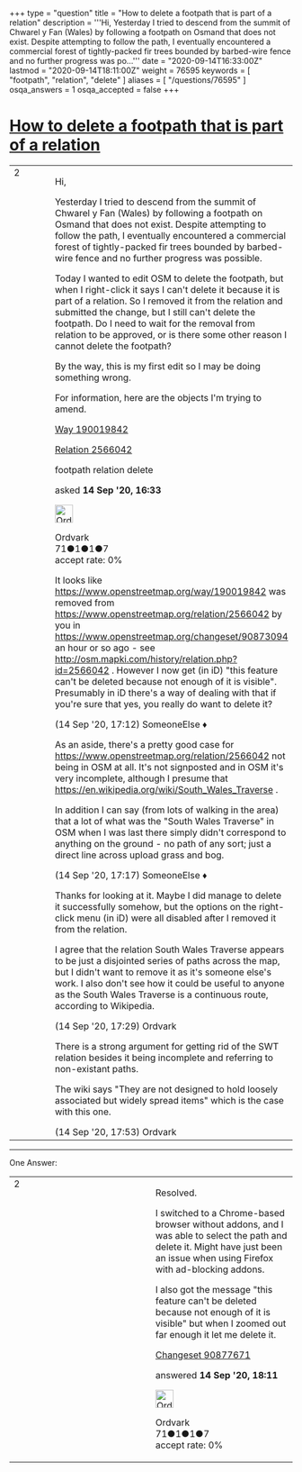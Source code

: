 +++
type = "question"
title = "How to delete a footpath that is part of a relation"
description = '''Hi, Yesterday I tried to descend from the summit of Chwarel y Fan (Wales) by following a footpath on Osmand that does not exist. Despite attempting to follow the path, I eventually encountered a commercial forest of tightly-packed fir trees bounded by barbed-wire fence and no further progress was po...'''
date = "2020-09-14T16:33:00Z"
lastmod = "2020-09-14T18:11:00Z"
weight = 76595
keywords = [ "footpath", "relation", "delete" ]
aliases = [ "/questions/76595" ]
osqa_answers = 1
osqa_accepted = false
+++

<div class="headNormal">

# [How to delete a footpath that is part of a relation](/questions/76595/how-to-delete-a-footpath-that-is-part-of-a-relation)

</div>

<div id="main-body">

<div id="askform">

<table id="question-table" style="width:100%;">
<colgroup>
<col style="width: 50%" />
<col style="width: 50%" />
</colgroup>
<tbody>
<tr>
<td style="width: 30px; vertical-align: top"><div class="vote-buttons">
<span id="post-76595-upvote" class="ajax-command post-vote up" rel="nofollow" title="I like this post (click again to cancel)"> </span>
<div id="post-76595-score" class="post-score" title="current number of votes">
2
</div>
<span id="post-76595-downvote" class="ajax-command post-vote down" rel="nofollow" title="I dont like this post (click again to cancel)"> </span> <span id="favorite-mark" class="ajax-command favorite-mark" rel="nofollow" title="mark/unmark this question as favorite (click again to cancel)"> </span>
<div id="favorite-count" class="favorite-count">
&#10;</div>
</div></td>
<td><div id="item-right">
<div class="question-body">
<p>Hi,</p>
<p>Yesterday I tried to descend from the summit of Chwarel y Fan (Wales) by following a footpath on Osmand that does not exist. Despite attempting to follow the path, I eventually encountered a commercial forest of tightly-packed fir trees bounded by barbed-wire fence and no further progress was possible.</p>
<p>Today I wanted to edit OSM to delete the footpath, but when I right-click it says I can't delete it because it is part of a relation. So I removed it from the relation and submitted the change, but I still can't delete the footpath. Do I need to wait for the removal from relation to be approved, or is there some other reason I cannot delete the footpath?</p>
<p>By the way, this is my first edit so I may be doing something wrong.</p>
<p>For information, here are the objects I'm trying to amend.</p>
<p><a href="https://www.openstreetmap.org/way/190019842">Way 190019842</a></p>
<p><a href="https://www.openstreetmap.org/relation/2566042">Relation 2566042</a></p>
</div>
<div id="question-tags" class="tags-container tags">
<span class="post-tag tag-link-footpath" rel="tag" title="see questions tagged &#39;footpath&#39;">footpath</span> <span class="post-tag tag-link-relation" rel="tag" title="see questions tagged &#39;relation&#39;">relation</span> <span class="post-tag tag-link-delete" rel="tag" title="see questions tagged &#39;delete&#39;">delete</span>
</div>
<div id="question-controls" class="post-controls">
&#10;</div>
<div class="post-update-info-container">
<div class="post-update-info post-update-info-user">
<p>asked <strong>14 Sep '20, 16:33</strong></p>
<img src="https://secure.gravatar.com/avatar/e4b33f4a940207a5560a1370516a6eca?s=32&amp;d=identicon&amp;r=g" class="gravatar" width="32" height="32" alt="Ordvark&#39;s gravatar image" />
<p><span>Ordvark</span><br />
<span class="score" title="71 reputation points">71</span><span title="1 badges"><span class="badge1">●</span><span class="badgecount">1</span></span><span title="1 badges"><span class="silver">●</span><span class="badgecount">1</span></span><span title="7 badges"><span class="bronze">●</span><span class="badgecount">7</span></span><br />
<span class="accept_rate" title="Rate of the user&#39;s accepted answers">accept rate:</span> <span title="Ordvark has no accepted answers">0%</span></p>
</div>
</div>
<div id="comments-container-76595" class="comments-container">
<span id="76596"></span>
<div id="comment-76596" class="comment">
<div id="post-76596-score" class="comment-score">
&#10;</div>
<div class="comment-text">
<p>It looks like <a href="https://www.openstreetmap.org/way/190019842">https://www.openstreetmap.org/way/190019842</a> was removed from <a href="https://www.openstreetmap.org/relation/2566042">https://www.openstreetmap.org/relation/2566042</a> by you in <a href="https://www.openstreetmap.org/changeset/90873094">https://www.openstreetmap.org/changeset/90873094</a> an hour or so ago - see <a href="http://osm.mapki.com/history/relation.php?id=2566042">http://osm.mapki.com/history/relation.php?id=2566042</a> . However I now get (in iD) "this feature can't be deleted because not enough of it is visible". Presumably in iD there's a way of dealing with that if you're sure that yes, you really do want to delete it?</p>
</div>
<div id="comment-76596-info" class="comment-info">
<span class="comment-age">(14 Sep '20, 17:12)</span> <span class="comment-user userinfo">SomeoneElse ♦</span>
</div>
</div>
<span id="76597"></span>
<div id="comment-76597" class="comment">
<div id="post-76597-score" class="comment-score">
&#10;</div>
<div class="comment-text">
<p>As an aside, there's a pretty good case for <a href="https://www.openstreetmap.org/relation/2566042">https://www.openstreetmap.org/relation/2566042</a> not being in OSM at all. It's not signposted and in OSM it's very incomplete, although I presume that <a href="https://en.wikipedia.org/wiki/South_Wales_Traverse">https://en.wikipedia.org/wiki/South_Wales_Traverse</a> .</p>
<p>In addition I can say (from lots of walking in the area) that a lot of what was the "South Wales Traverse" in OSM when I was last there simply didn't correspond to anything on the ground - no path of any sort; just a direct line across upload grass and bog.</p>
</div>
<div id="comment-76597-info" class="comment-info">
<span class="comment-age">(14 Sep '20, 17:17)</span> <span class="comment-user userinfo">SomeoneElse ♦</span>
</div>
</div>
<span id="76598"></span>
<div id="comment-76598" class="comment">
<div id="post-76598-score" class="comment-score">
&#10;</div>
<div class="comment-text">
<p>Thanks for looking at it. Maybe I did manage to delete it successfully somehow, but the options on the right-click menu (in iD) were all disabled after I removed it from the relation.</p>
<p>I agree that the relation South Wales Traverse appears to be just a disjointed series of paths across the map, but I didn't want to remove it as it's someone else's work. I also don't see how it could be useful to anyone as the South Wales Traverse is a continuous route, according to Wikipedia.</p>
</div>
<div id="comment-76598-info" class="comment-info">
<span class="comment-age">(14 Sep '20, 17:29)</span> <span class="comment-user userinfo">Ordvark</span>
</div>
</div>
<span id="76601"></span>
<div id="comment-76601" class="comment">
<div id="post-76601-score" class="comment-score">
&#10;</div>
<div class="comment-text">
<p>There is a strong argument for getting rid of the SWT relation besides it being incomplete and referring to non-existant paths.</p>
<p>The wiki says "They are not designed to hold loosely associated but widely spread items" which is the case with this one.</p>
</div>
<div id="comment-76601-info" class="comment-info">
<span class="comment-age">(14 Sep '20, 17:53)</span> <span class="comment-user userinfo">Ordvark</span>
</div>
</div>
</div>
<div id="comment-tools-76595" class="comment-tools">
&#10;</div>
<div class="clear">
&#10;</div>
<div id="comment-76595-form-container" class="comment-form-container">
&#10;</div>
<div class="clear">
&#10;</div>
</div></td>
</tr>
</tbody>
</table>

------------------------------------------------------------------------

<div class="tabBar">

<span id="sort-top"></span>

<div class="headQuestions">

One Answer:

</div>

</div>

<span id="76602"></span>

<div id="answer-container-76602" class="answer answered-by-owner">

<table style="width:100%;">
<colgroup>
<col style="width: 50%" />
<col style="width: 50%" />
</colgroup>
<tbody>
<tr>
<td style="width: 30px; vertical-align: top"><div class="vote-buttons">
<span id="post-76602-upvote" class="ajax-command post-vote up" rel="nofollow" title="I like this post (click again to cancel)"> </span>
<div id="post-76602-score" class="post-score" title="current number of votes">
2
</div>
<span id="post-76602-downvote" class="ajax-command post-vote down" rel="nofollow" title="I dont like this post (click again to cancel)"> </span>
</div></td>
<td><div class="item-right">
<div class="answer-body">
<p>Resolved.</p>
<p>I switched to a Chrome-based browser without addons, and I was able to select the path and delete it. Might have just been an issue when using Firefox with ad-blocking addons.</p>
<p>I also got the message "this feature can't be deleted because not enough of it is visible" but when I zoomed out far enough it let me delete it.</p>
<p><a href="https://www.openstreetmap.org/changeset/90877671">Changeset 90877671</a></p>
</div>
<div class="answer-controls post-controls">
&#10;</div>
<div class="post-update-info-container">
<div class="post-update-info post-update-info-user">
<p>answered <strong>14 Sep '20, 18:11</strong></p>
<img src="https://secure.gravatar.com/avatar/e4b33f4a940207a5560a1370516a6eca?s=32&amp;d=identicon&amp;r=g" class="gravatar" width="32" height="32" alt="Ordvark&#39;s gravatar image" />
<p><span>Ordvark</span><br />
<span class="score" title="71 reputation points">71</span><span title="1 badges"><span class="badge1">●</span><span class="badgecount">1</span></span><span title="1 badges"><span class="silver">●</span><span class="badgecount">1</span></span><span title="7 badges"><span class="bronze">●</span><span class="badgecount">7</span></span><br />
<span class="accept_rate" title="Rate of the user&#39;s accepted answers">accept rate:</span> <span title="Ordvark has no accepted answers">0%</span></p>
</div>
</div>
<div id="comments-container-76602" class="comments-container">
&#10;</div>
<div id="comment-tools-76602" class="comment-tools">
&#10;</div>
<div class="clear">
&#10;</div>
<div id="comment-76602-form-container" class="comment-form-container">
&#10;</div>
<div class="clear">
&#10;</div>
</div></td>
</tr>
</tbody>
</table>

</div>

<div class="paginator-container-left">

</div>

</div>

</div>

